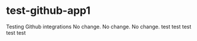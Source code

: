 # test-github-app1
Testing Github integrations
No change.
No change.
No change.
test
test
test
test
test
